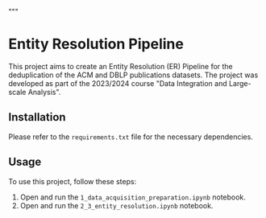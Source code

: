 """
# Entity Resolution Pipeline 

This project aims to create an Entity Resolution (ER) Pipeline for the deduplication of the ACM and DBLP publications datasets. The project was developed as part of the 2023/2024 course "Data Integration and Large-scale Analysis". 

## Installation

Please refer to the `requirements.txt` file for the necessary dependencies.

## Usage

To use this project, follow these steps:
1. Open and run the `1_data_acquisition_preparation.ipynb` notebook.
2. Open and run the `2_3_entity_resolution.ipynb` notebook.
